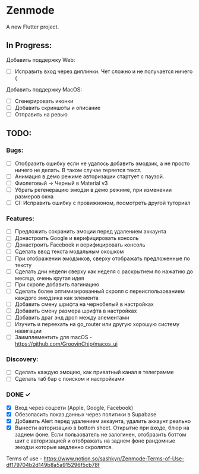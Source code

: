 # Zenmode

A new Flutter project.

## In Progress:
Добавить поддержку Web:
- [ ] Исправить вход через диплинки. Чет сложно и не получается ничего (

Добавить поддержку MacOS:
- [ ] Сгенерировать иконки
- [ ] Добавить скриншоты и описание
- [ ] Отправить на ревью

## TODO:

### Bugs:
- [ ] Отобразить ошибку если не удалось добавить эмодзик, а не просто ничего не делать. В таком случае теряется текст.
- [ ] Анимация в демо режиме авторизации стартует с паузой.
- [ ] Фиолетовый -> Черный в Material v3
- [ ] Убрать регенерацию эмодзи в демо режиме, при изменении размеров окна
- [ ] CI: Исправить ошибку с провижионом, посмотреть другой туториал

### Features:
- [ ] Предложить сохранить эмоции перед удалением аккаунта
- [ ] Донастроить Google и верифицировать консоль
- [ ] Донастроить Facebook и верифицировать консоль
- [ ] Сделать ввод текста модальным окошком
- [ ] При отображении эмодзиков, сверху отображать предложенные по тексту
- [ ] Сделать дни недели сверху как неделя с раскрытием по нажатию до месяца, очень крутая идея
- [ ] При скроле добавить пагинацию
- [ ] Сделать более оптимизированный скролл с переиспользованием каждого эмодзика как элемента
- [ ] Добавить смену шрифта на чернобелый в настройках
- [ ] Добавить смену размера шрифта в настройках
- [ ] Добавить драг энд дроп между элементами
- [ ] Изучить и переехать на go_router или другую хорошую систему навигации
- [ ] Заимплементить для macOS - https://github.com/GroovinChip/macos_ui

### Discovery:
- [ ] Сделать каждую эмоцию, как приватный канал в телеграмме
- [ ] Сделать таб бар с поиском и настройками

### DONE ✓
- [x] Вход через соцсети (Apple, Google, Facebook)
- [x] Обезопасить показ данных через политики в Supabase
- [x] Добавить Alert перед удалением аккаунта, удалить аккаунт реально
- [x] Вынести авторизацию в bottom sheet. Открытие при входе, блюр на заднем фоне. Если пользователь не залогинен, отобразить боттом шит с авторизацией и отображать на заднем фоне рандомные эмодзи которые медленно скролятся.

Terms of use - https://www.notion.so/sashkyn/Zenmode-Terms-of-Use-df179704b2d149b8a5a915296f5cb78f
